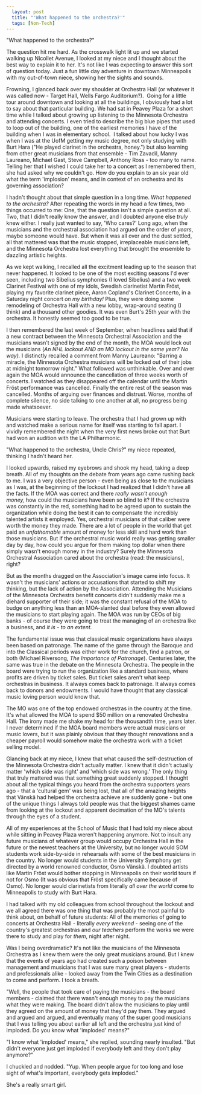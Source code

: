 ```yaml
---
  layout: post
  title: "'What happened to the orchestra?'"
  tags: [Non-Tech]
---
```


"What happened to the orchestra?"

The question hit me hard. As the crosswalk light lit up and we started walking up Nicollet Avenue, I looked at my niece and I thought about the best way to explain it to her. It's not like I was expecting to answer this sort of question today. Just a fun little day adventure in downtown Minneapolis with my out-of-town niece, showing her the sights and sounds.

Frowning, I glanced back over my shoulder at Orchestra Hall (or whatever it was called now - Target Hall, Wells Fargo Auditorium?). &nbsp;Going for a little tour around downtown and looking at all the buildings, I obviously had a lot to say about that particular building. We had sat in Peavey Plaza for a short time while I talked about growing up listening to the Minnesota Orchestra and attending concerts. I even tried to describe the big blue pipes that used to loop out of the building, one of the earliest memories I have of the building when I was in elementary school. &nbsp;I talked about how lucky I was when I was at the UofM getting my music degree, not only studying with Burt Hara ("He played clarinet in the orchestra, honey.") but also learning from other great musicians from that ensemble - Tim Zavadil, Manny Laureano, Michael Gast, Steve Campbell, Anthony Ross - too many to name. Telling her that I wished I could take her to a concert as I remembered them, she had asked why we couldn't go. How do you explain to an six year old what the term 'implosion' means, and in context of an orchestra and its governing association?

I hadn't thought about that simple question in a long time.&nbsp;<em>What happened to the orchestra?</em>&nbsp;After repeating the words in my head a few times, two things occurred to me: One, that the question isn't a simple question at all. Two, that&nbsp;I didn't really know the answer, and I doubted anyone else&nbsp;<em>truly</em> knew either.&nbsp;I really just wanted to say, 'Who cares?' Long ago, when the musicians and the orchestral association had argued on the order of&nbsp;<em>years</em>, maybe someone would have. But when it was all over and the dust settled, all that mattered was that the music stopped,&nbsp;irreplaceable musicians left, and the Minnesota Orchestra lost everything that brought the ensemble to dazzling artistic heights.&nbsp;

As we kept walking, I recalled all the excitment leading up to the season that never happened. It looked to be one of the most exciting seasons I'd ever seen, including two Sibelius symphonies (I loved Sibelius) and a two week Clarinet Festival with one of my idols, Swedish clarinetist Martin Fr&ouml;st, playing my favorite clarinet piece, Aaron Copland's Clarinet Concerto, in a Saturday night concert&nbsp;<em>on my birthday!</em>&nbsp;Plus, they were doing some remodeling of Orchestra Hall with a new lobby, wrap-around seating (I think) and a thousand other goodies. It was even Burt's 25th year with the orchestra. It honestly seemed too good to be true.&nbsp;

I then remembered the last week of September, when headlines said that if a new contract between the Minnesota Orchestral Association and the musicians wasn't signed by the end of the month, the MOA would lock out the musicians&nbsp;(<em>An NHL lockout AND an MO lockout in the same year? No way).&nbsp;</em>I distinctly recalled a comment from Manny Laureano: "Barring a miracle, the Minnesota Orchestra musicians will be locked out of their jobs at midnight tomorrow night." What followed was unthinkable. Over and over again the MOA would announce the cancellation of three weeks worth of concerts. I watched as they disappeared off the calendar until the Martin Fr&ouml;st performance was cancelled. Finally the entire rest of the season was cancelled. Months of arguing over finances and distrust. Worse, months of complete silence, no side talking to one another at all, no progress being made whatsoever.&nbsp;

Musicians were starting to leave. The orchestra that I had grown up with and watched make a serious name for itself was starting to fall apart. I vividly remembered the night when the very first news broke out that Burt had won an audition with the LA Philharmonic.&nbsp;

"What happened to the orchestra, Uncle Chris?" my niece repeated, thinking I hadn't heard her.&nbsp;

<p>I looked upwards, raised my eyebrows and shook my head, taking a deep breath. All of my thoughts on the debate from years ago came rushing back to me. I was a very objective person - even being as close to the musicians as I was, at the beginning of the lockout I had realized that I didn't have all the facts. If the MOA was correct and there <em>really&nbsp;wasn't enough money,&nbsp;</em>how could the musicians have been so blind to it? If the orchestra was constantly in the red, something had to be agreed upon to sustain the organization while doing the best it can to compensate the incredibly talented artists it employed. Yes, orchestral musicians of that caliber were worth the money they made. There are a lot of people in the world that get paid an&nbsp;<em>unfathomable</em> amount of money for less skill and hard work than those musicians. But if the orchestral music world really was getting smaller day by day, how could you argue for them making top dollar when there simply wasn't enough money in the industry? Surely the Minnesota Orchestral Association cared about the orchestra (read: the musicians), right?</p>
<p>But as the months dragged on the Association's image came into focus. It wasn't the musicians' actions or accusations that started to shift my thinking, but the lack of action by the Association. Attending the Musicians of the Minnesota Orchestra benefit concerts didn't suddenly make me a diehard supporter of their side; it was the constant refusal of the MOA to budge on anything less than an MOA-slanted deal before they even allowed the musicians to start playing again. The MOA was run by CEOs of big banks - of course they were going to treat the managing of an orchestra like a business, and&nbsp;<em>it is -&nbsp;to an extent.&nbsp;</em></p>
<p>The fundamental issue was that classical music organizations have always been based on patronage. The name of the game through the Baroque and into the Classical periods was either work for the church, find a patron, or both (Michael Riversong, <em>The Importance of Patronage</em>). Centuries later, the same was true in the debate on the Minnesota Orchestra. The people in the board were trying to run the organization like a standard business, where profits are driven by ticket sales. But ticket sales aren't what keep orchestras in business. It always comes back to patronage. It always comes back to donors and endowments. I would have thought that any classical music loving person would know that.&nbsp;</p>
<p>The MO was one of the top endowed orchestras in the country at the time. It's what allowed the MOA to spend $50 million on a renovated Orchestra Hall. The irony made me shake my head for the thousandth time, years later. I never determined if the MOA board members were actual musicians or music lovers, but it was plainly obvious that they thought renovations and a cheaper payroll would somehow make the orchestra work with a ticket selling model.</p>
<p>Glancing back at my niece, I knew that what caused the self-destruction of the Minnesota Orchestra didn't actually matter. I knew that it didn't actually matter 'which side was right' and 'which side was wrong.' The only thing that truly mattered was that something great suddenly stopped. I thought about all the typical things you heard from the orchestra supporters years ago - that a 'cultural gem' was being lost, that all of the amazing heights that V&auml;nsk&auml; had helped the orchestra achieve are suddenly gone - but one of the unique things I always told people was that the biggest shames came from looking at the lockout and apparent decimation of the MO's talents through the eyes of a student.</p>
<p>All of my experiences at the School of Music that I had told my niece about while sitting in Peavey Plaza weren't happening anymore. Not to insult any future musicians of whatever group would occupy Orchestra Hall in the future or the newest teachers at the University, but no longer would SOM students work side-by-side in rehearsals with some of the best musicians in the country. No longer would students in the University Symphony get directed by a world renowned conductor, Osmo V&auml;nsk&auml;. I doubted artists like Martin Fr&ouml;st would bother stopping in Minneapolis on their world tours if not for Osmo (It was obvious that Fr&ouml;st specifically came because of Osmo). No longer would clarinetists from literally&nbsp;<em>all over the world</em> come to Minneapolis to study with Burt Hara.</p>
<p>I had talked with my old colleagues from school throughout the lockout and we all agreed there was one thing that was probably the most painful to think about, on behalf of future students: All of the memories of going to concerts at Orchestra Hall - literally&nbsp;<em>every weekend</em> - seeing one of the country's greatest orchestras and <em>our teachers&nbsp;</em>perform the works we were there to study and play for <em>them</em>,&nbsp;night after night.&nbsp;</p>
<p>Was I being overdramatic? It's not like the musicians of the Minnesota Orchestra as I knew them were the only great musicians around. But I knew that the events of years ago had created such a poison between management and musicians that I was sure many great players - students and professionals alike - looked away from the Twin Cities as a destination to come and perform. I took a breath.&nbsp;</p>
<p>"Well, the people that took care of paying the musicians - the board members - claimed that there wasn't enough money to pay the musicians what they were making. The board didn't allow the musicians to play until they agreed on the amount of money that they'd pay them. They argued and argued and argued, and eventually many of the super good musicians that I was telling you about earlier all left and the orchestra just kind of imploded. Do you know what 'imploded' means?"</p>
<p>"I know what 'imploded' means," she replied, sounding nearly insulted. "But didn't everyone just get imploded if everybody left and they don't play anymore?"</p>
<p>I chuckled and nodded. "Yup. When people argue for too long and lose sight of what's important, everybody gets imploded."&nbsp;</p>
<p>She's a really smart girl.&nbsp;</p>
